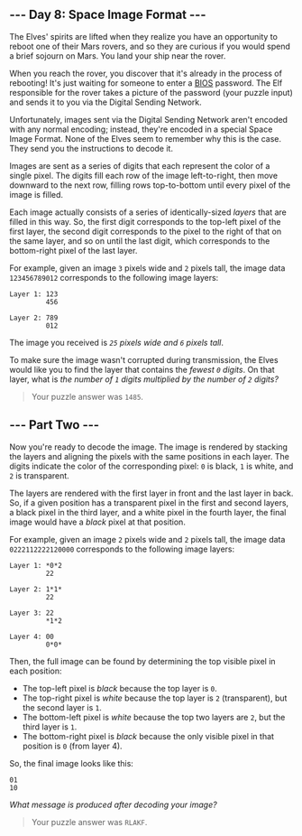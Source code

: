 ## --- Day 8: Space Image Format ---

The Elves' spirits are lifted when they realize you have an opportunity to reboot one of their Mars rovers, and so they are curious if you would spend a brief sojourn on Mars. You land your ship near the rover.


When you reach the rover, you discover that it's already in the process of rebooting! It's just waiting for someone to enter a [BIOS](https://en.wikipedia.org/wiki/BIOS) password. The Elf responsible for the rover takes a picture of the password (your puzzle input) and sends it to you via the Digital Sending Network.


Unfortunately, images sent via the Digital Sending Network aren't encoded with any normal encoding; instead, they're encoded in a special Space Image Format. None of the Elves seem to remember why this is the case. They send you the instructions to decode it.


Images are sent as a series of digits that each represent the color of a single pixel. The digits fill each row of the image left-to-right, then move downward to the next row, filling rows top-to-bottom until every pixel of the image is filled.


Each image actually consists of a series of identically-sized *layers* that are filled in this way. So, the first digit corresponds to the top-left pixel of the first layer, the second digit corresponds to the pixel to the right of that on the same layer, and so on until the last digit, which corresponds to the bottom-right pixel of the last layer.


For example, given an image `3` pixels wide and `2` pixels tall, the image data `123456789012` corresponds to the following image layers:



```
Layer 1: 123
         456

Layer 2: 789
         012

```

The image you received is *`25` pixels wide and `6` pixels tall*.


To make sure the image wasn't corrupted during transmission, the Elves would like you to find the layer that contains the *fewest `0` digits*. On that layer, what is *the number of `1` digits multiplied by the number of `2` digits?*



> Your puzzle answer was `1485`.

## --- Part Two ---

Now you're ready to decode the image. The image is rendered by stacking the layers and aligning the pixels with the same positions in each layer. The digits indicate the color of the corresponding pixel: `0` is black, `1` is white, and `2` is transparent.


The layers are rendered with the first layer in front and the last layer in back. So, if a given position has a transparent pixel in the first and second layers, a black pixel in the third layer, and a white pixel in the fourth layer, the final image would have a *black* pixel at that position.


For example, given an image `2` pixels wide and `2` pixels tall, the image data `0222112222120000` corresponds to the following image layers:



```
Layer 1: *0*2
         22

Layer 2: 1*1*
         22

Layer 3: 22
         *1*2

Layer 4: 00
         0*0*

```

Then, the full image can be found by determining the top visible pixel in each position:


- The top-left pixel is *black* because the top layer is `0`.
- The top-right pixel is *white* because the top layer is `2` (transparent), but the second layer is `1`.
- The bottom-left pixel is *white* because the top two layers are `2`, but the third layer is `1`.
- The bottom-right pixel is *black* because the only visible pixel in that position is `0` (from layer 4).


So, the final image looks like this:



```
01
10

```

*What message is produced after decoding your image?*



> Your puzzle answer was `RLAKF`.

